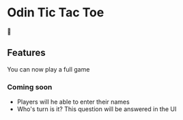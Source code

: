 # Odin Tic Tac Toe

🚧

## Features

You can now play a full game

### Coming soon

- Players will he able to enter their names
- Who's turn is it? This question will be answered in the UI